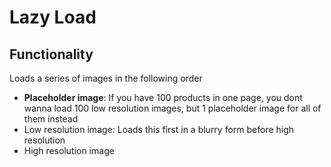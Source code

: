 # Lazy Load

## Functionality

Loads a series of images in the following order

- **Placeholder image**: If you have 100 products in one page, you dont wanna load 100 low resolution images, but 1 placeholder image for all of them instead
- Low resolution image: Loads this first in a blurry form before high resolution
- High resolution image

